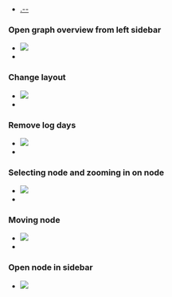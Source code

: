 - [.--](.--.md)
### Open graph overview from left sidebar
- ![](https://firebasestorage.googleapis.com/v0/b/firescript-577a2.appspot.com/o/imgs%2Fapp%2Fhelp-documentation%2FjJz0CNicqY.gif?alt=media&token=1d8ca7df-25cd-458f-8f9e-09e130327c27)
- 
### Change layout
- ![](https://firebasestorage.googleapis.com/v0/b/firescript-577a2.appspot.com/o/imgs%2Fapp%2Fhelp-documentation%2FVlZpC492oI.gif?alt=media&token=d6055ce8-6b3b-4ece-b942-3253fae20be6)
- 
### Remove log days
- ![](https://firebasestorage.googleapis.com/v0/b/firescript-577a2.appspot.com/o/imgs%2Fapp%2Fhelp-documentation%2FT1YtPOXv6j.gif?alt=media&token=835832b8-b060-4519-9970-eaef8c564f52)
- 
### Selecting node and zooming in on node
- ![](https://firebasestorage.googleapis.com/v0/b/firescript-577a2.appspot.com/o/imgs%2Fapp%2Fhelp-documentation%2FvxMzNcxM0B.gif?alt=media&token=c7452963-0954-4425-8a44-c7e4f0bb37e1)
- 
### Moving node
- ![](https://firebasestorage.googleapis.com/v0/b/firescript-577a2.appspot.com/o/imgs%2Fapp%2Fhelp-documentation%2FeKRmqKzotE.gif?alt=media&token=8dc9fe95-3c1b-4330-8f00-110bbaac99ff)
- 
### Open node in sidebar
- ![](https://firebasestorage.googleapis.com/v0/b/firescript-577a2.appspot.com/o/imgs%2Fapp%2Fhelp-documentation%2FzO8buehcAl.gif?alt=media&token=0de4cdf5-26a2-440c-a0af-57ede8199623)